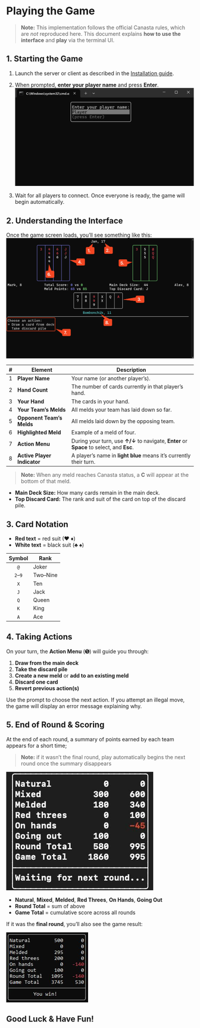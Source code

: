 # Playing the Game

> **Note:** This implementation follows the official Canasta rules, which are _not_ reproduced here. This document explains **how to use the interface** and **play** via the terminal UI.


## 1. Starting the Game

1. Launch the server or client as described in the [Installation guide](INSTALL.md).
2. When prompted, **enter your player name** and press **Enter**.  
![](images/image1.png)

3. Wait for all players to connect. Once everyone is ready, the game will begin automatically.


## 2. Understanding the Interface

Once the game screen loads, you’ll see something like this:  
![](images/image2.png)

| # | Element                         | Description                                                                                             |
|:-:|---------------------------------|---------------------------------------------------------------------------------------------------------|
| 1 | **Player Name**                 | Your name (or another player’s).                                   |
| 2 | **Hand Count**                  | The number of cards currently in that player’s hand.                                                    |
| 3 | **Your Hand**                   | The cards in your hand.                                           |
| 4 | **Your Team’s Melds**           | All melds your team has laid down so far.                                                   |
| 5 | **Opponent Team’s Melds**       | All melds laid down by the opposing team.                                                               |
| 6 | **Highlighted Meld**            | Example of a meld of four.                           |
| 7 | **Action Menu**                 | During your turn, use **↑/↓** to navigate, **Enter** or **Space** to select, and **Esc**.     |
| 8 | **Active Player Indicator**     | A player’s name in **light blue** means it’s currently their turn.                                      |

> **Note:** When any meld reaches Canasta status, a **C** will appear at the bottom of that meld.

- **Main Deck Size:** How many cards remain in the main deck.  
- **Top Discard Card:** The rank and suit of the card on top of the discard pile.


## 3. Card Notation

- **Red text** = red suit (♥ ♦)  
- **White text** = black suit (♣ ♠)  

| Symbol | Rank   |
|:------:|--------|
| `@`    | Joker  |
| `2`–`9`| Two–Nine |
| `X`    | Ten    |
| `J`    | Jack   |
| `Q`    | Queen  |
| `K`    | King   |
| `A`    | Ace    |

## 4. Taking Actions

On your turn, the **Action Menu** (➎) will guide you through:

1. **Draw from the main deck**  
2. **Take the discard pile**  
3. **Create a new meld** or **add to an existing meld**  
4. **Discard one card**
5. **Revert previous action(s)**

Use the prompt to choose the next action. If you attempt an illegal move, the game will display an error message explaining why.


## 5. End of Round & Scoring

At the end of each round, a summary of points earned by each team appears for a short time;
> **Note:** if it wasn’t the final round, play automatically begins the next round once the summary disappears

![](images/image3.jpg)

- **Natural**, **Mixed**, **Melded**, **Red Threes**, **On Hands**, **Going Out**  
- **Round Total** = sum of above  
- **Game Total** = cumulative score across all rounds  

If it was the **final round**, you’ll also see the game result:

![](images/image4.jpg)

## Good Luck & Have Fun!